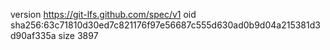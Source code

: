 version https://git-lfs.github.com/spec/v1
oid sha256:63c71810d30ed7c821176f97e56687c555d630ad0b9d04a215381d3d90af335a
size 3897
